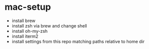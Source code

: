 # mac-setup

- install brew
- install zsh via brew and change shell
- install oh-my-zsh
- install iterm2
- install settings from this repo matching paths relative to home dir

